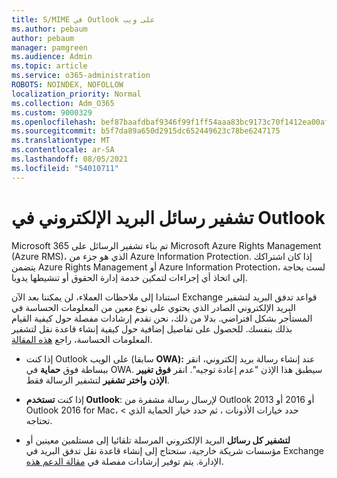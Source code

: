 ```yaml
---
title: S/MIME في Outlook على ويب
ms.author: pebaum
author: pebaum
manager: pamgreen
ms.audience: Admin
ms.topic: article
ms.service: o365-administration
ROBOTS: NOINDEX, NOFOLLOW
localization_priority: Normal
ms.collection: Adm_O365
ms.custom: 9000329
ms.openlocfilehash: bef87baafdbaf9346f99f1ff54aaa83bc9173c70f1412ea00afb717c15a8014c
ms.sourcegitcommit: b5f7da89a650d2915dc652449623c78be6247175
ms.translationtype: MT
ms.contentlocale: ar-SA
ms.lasthandoff: 08/05/2021
ms.locfileid: "54010711"
---
```

# <a name="encrypt-email-messages-in-outlook"></a>تشفير رسائل البريد الإلكتروني في Outlook

Microsoft 365 تم بناء تشفير الرسائل على Microsoft Azure Rights Management (Azure RMS)، الذي هو جزء من Azure Information Protection. إذا كان اشتراكك يتضمن Azure Rights  Management أو Azure Information Protection، لست بحاجة إلى اتخاذ أي إجراءات لتمكين خدمة إدارة الحقوق أو تنشيطها يدويا.

استنادا إلى ملاحظات العملاء، لن يمكننا بعد الآن Exchange قواعد تدفق البريد لتشفير البريد الإلكتروني الصادر الذي يحتوي على نوع معين من المعلومات الحساسة في المستأجر بشكل افتراضي. بدلا من ذلك، نحن نقدم إرشادات مفصلة حول كيفية القيام بذلك بنفسك. للحصول على تفاصيل إضافية حول كيفية إنشاء قاعدة نقل لتشفير المعلومات الحساسة، راجع [هذه المقالة](https://aka.ms/OmeEtr).

- إذا كنت Outlook على الويب (سابقا **OWA):** عند إنشاء رسالة بريد إلكتروني، انقر ببساطة فوق **حماية** في OWA. سيطبق هذا الإذن "عدم إعادة توجيه". انقر **فوق تغيير الإذن** **واختر تشفير** لتشفير الرسالة فقط.

- إذا كنت **تستخدم Outlook**: لإرسال رسالة مشفرة من Outlook 2013 أو 2016 أو Outlook 2016 for Mac، حدد خيارات الأذونات ، ثم حدد خيار الحماية الذي  >  تحتاجه.

- **لتشفير كل رسائل** البريد الإلكتروني المرسلة تلقائيا إلى مستلمين معينين أو مؤسسات شريكة خارجية، ستحتاج إلى إنشاء قاعدة نقل تدفق البريد في Exchange الإدارة. يتم توفير إرشادات مفصلة في [مقالة الدعم هذه](https://docs.microsoft.com/microsoft-365/compliance/define-mail-flow-rules-to-encrypt-email#create-mail-flow-rules-to-encrypt-email-messages-with-the-new-ome-capabilities).

